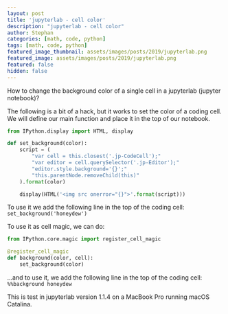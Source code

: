 ```yaml
---
layout: post
title: 'jupyterlab - cell color'
description: "jupyterlab - cell color"
author: Stephan
categories: [math, code, python]
tags: [math, code, python]
featured_image_thumbnail: assets/images/posts/2019/jupyterlab.png
featured_image: assets/images/posts/2019/jupyterlab.png
featured: false
hidden: false
---
```


How to change the background color of a single cell in a jupyterlab (jupyter notebook)?

The following is a bit of a hack, but it works to set the color of a coding cell. We will define our main function and place it in the top of our notebook.

```python
from IPython.display import HTML, display

def set_background(color):    
    script = (
        "var cell = this.closest('.jp-CodeCell');"
        "var editor = cell.querySelector('.jp-Editor');"
        "editor.style.background='{}';"
        "this.parentNode.removeChild(this)"
    ).format(color)

    display(HTML('<img src onerror="{}">'.format(script)))
```

To use it we add the following line in the top of the coding cell: `set_background('honeydew')`

To use it as cell magic, we can do:

```python   
from IPython.core.magic import register_cell_magic

@register_cell_magic
def background(color, cell):
    set_background(color)
```

...and to use it, we add the following line in the top of the coding cell: `%%background honeydew`

This is test in jupyterlab version 1.1.4 on a MacBook Pro running macOS Catalina.
